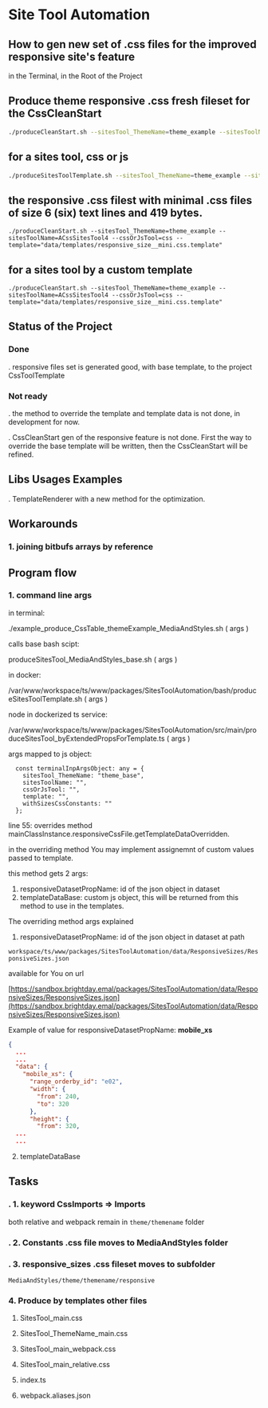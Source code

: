 # Site Tool Automation

## How to gen new set of .css files for the improved responsive site's feature


in the Terminal, in the Root of the Project

## Produce theme responsive .css fresh fileset for the CssCleanStart

```bash
./produceCleanStart.sh --sitesTool_ThemeName=theme_example --sitesToolName=CssCleanStart2 --cssOrJsTool=css --template="data/templates/responsive_size__CssCleanStart.css.template" --withSizesCssConstants=true
```



## for a sites tool, css or js

```bash
./produceSitesToolTemplate.sh --sitesTool_ThemeName=theme_example --sitesToolName=ACssSitesTool3 --cssOrJsTool=css --template="data/templates/responsive_size.css.template"
```


## the responsive .css filest with minimal .css files of size 6 (six) text lines and 419 bytes.

```
./produceCleanStart.sh --sitesTool_ThemeName=theme_example --sitesToolName=ACssSitesTool4 --cssOrJsTool=css --template="data/templates/responsive_size__mini.css.template"
```



## for a sites tool by a custom template

```
./produceCleanStart.sh --sitesTool_ThemeName=theme_example --sitesToolName=ACssSitesTool4 --cssOrJsTool=css --template="data/templates/responsive_size__mini.css.template"
```








## Status of the Project

### Done

. responsive files set is generated good, with base template, to the project CssToolTemplate



### Not ready

. the method to override the template and template data is not done, in development for now.

. CssCleanStart gen of the responsive feature is not done. First the way to override the base template will be written, then the CssCleanStart will be refined.





## Libs Usages Examples

. TemplateRenderer with a new method for the optimization.




## Workarounds

### 1. joining bitbufs arrays by reference





## Program flow

### 1. command line args

in terminal:

./example_produce_CssTable_themeExample_MediaAndStyles.sh ( args )

calls base bash scipt:

produceSitesTool_MediaAndStyles_base.sh ( args )

in docker:

/var/www/workspace/ts/www/packages/SitesToolAutomation/bash/produceSitesToolTemplate.sh ( args )

node in dockerized ts service:

/var/www/workspace/ts/www/packages/SitesToolAutomation/src/main/produceSitesTool_byExtendedPropsForTemplate.ts ( args )

args mapped to js object:

```
  const terminalInpArgsObject: any = {
    sitesTool_ThemeName: "theme_base",
    sitesToolName: "",
    cssOrJsTool: "",
    template: "",
    withSizesCssConstants: ""
  };
```

line 55: overrides method mainClassInstance.responsiveCssFile.getTemplateDataOverridden.

in the overriding method You may implement assignemnt of custom values passed to template.



this method gets 2 args:

1. responsiveDatasetPropName: id of the json object in dataset
2. templateDataBase: custom js object, this will be returned from this method to use in the templates.



The overriding method args explained

1. responsiveDatasetPropName: id of the json object in dataset at path

`workspace/ts/www/packages/SitesToolAutomation/data/ResponsiveSizes/ResponsiveSizes.json`

available for You on url

[https://sandbox.brightday.emal/packages/SitesToolAutomation/data/ResponsiveSizes/ResponsiveSizes.json](https://sandbox.brightday.emal/packages/SitesToolAutomation/data/ResponsiveSizes/ResponsiveSizes.json)


Example of value for responsiveDatasetPropName: **mobile_xs**

```json
{
  ...
  ...
  "data": {
    "mobile_xs": {
      "range_orderby_id": "e02",
      "width": {
        "from": 240,
        "to": 320
      },
      "height": {
        "from": 320,
  ...
  ...
```

2. templateDataBase



## Tasks

### . 1. keyword CssImports => Imports

both relative and webpack remain in `theme/themename` folder



### . 2. Constants .css file moves to MediaAndStyles folder



### . 3. responsive_sizes .css fileset moves to subfolder
 `MediaAndStyles/theme/themename/responsive`



### 4. Produce by templates other files

1. SitesTool_main.css

2. SitesTool_ThemeName_main.css

3. SitesTool_main_webpack.css

4. SitesTool_main_relative.css

5. index.ts

6. webpack.aliases.json






